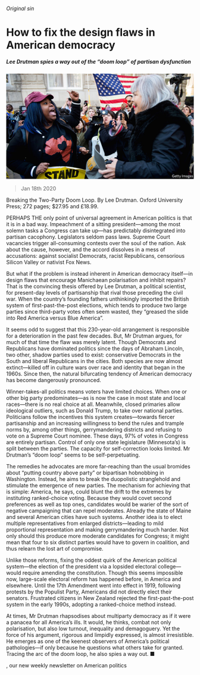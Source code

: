###### Original sin

# How to fix the design flaws in American democracy 

##### Lee Drutman spies a way out of the “doom loop” of partisan dysfunction 

![image](images/20200118_BKP010_0.jpg) 

> Jan 18th 2020 

Breaking the Two-Party Doom Loop. By Lee Drutman. Oxford University Press; 272 pages; $27.95 and £18.99.

PERHAPS THE only point of universal agreement in American politics is that it is in a bad way. Impeachment of a sitting president—among the most solemn tasks a Congress can take up—has predictably disintegrated into partisan cacophony. Legislators seldom pass laws. Supreme Court vacancies trigger all-consuming contests over the soul of the nation. Ask about the cause, however, and the accord dissolves in a mess of accusations: against socialist Democrats, racist Republicans, censorious Silicon Valley or nativist Fox News.


But what if the problem is instead inherent in American democracy itself—in design flaws that encourage Manichaean polarisation and inhibit repairs? That is the convincing thesis offered by Lee Drutman, a political scientist, for present-day levels of partisanship that rival those preceding the civil war. When the country’s founding fathers unthinkingly imported the British system of first-past-the-post elections, which tends to produce two large parties since third-party votes often seem wasted, they “greased the slide into Red America versus Blue America”.

It seems odd to suggest that this 230-year-old arrangement is responsible for a deterioration in the past few decades. But, Mr Drutman argues, for much of that time the flaw was merely latent. Though Democrats and Republicans have dominated politics since the days of Abraham Lincoln, two other, shadow parties used to exist: conservative Democrats in the South and liberal Republicans in the cities. Both species are now almost extinct—killed off in culture wars over race and identity that began in the 1960s. Since then, the natural bifurcating tendency of American democracy has become dangerously pronounced.

Winner-takes-all politics means voters have limited choices. When one or other big party predominates—as is now the case in most state and local races—there is no real choice at all. Meanwhile, closed primaries allow ideological outliers, such as Donald Trump, to take over national parties. Politicians follow the incentives this system creates—towards fiercer partisanship and an increasing willingness to bend the rules and trample norms by, among other things, gerrymandering districts and refusing to vote on a Supreme Court nominee. These days, 97% of votes in Congress are entirely partisan. Control of only one state legislature (Minnesota’s) is split between the parties. The capacity for self-correction looks limited. Mr Drutman’s “doom loop” seems to be self-perpetuating.

The remedies he advocates are more far-reaching than the usual bromides about “putting country above party” or bipartisan hobnobbing in Washington. Instead, he aims to break the duopolistic stranglehold and stimulate the emergence of new parties. The mechanism for achieving that is simple: America, he says, could blunt the drift to the extremes by instituting ranked-choice voting. Because they would covet second preferences as well as top ones, candidates would be warier of the sort of negative campaigning that can repel moderates. Already the state of Maine and several American cities have such systems. Another idea is to elect multiple representatives from enlarged districts—leading to mild proportional representation and making gerrymandering much harder. Not only should this produce more moderate candidates for Congress; it might mean that four to six distinct parties would have to govern in coalition, and thus relearn the lost art of compromise.

Unlike those reforms, fixing the oddest quirk of the American political system—the election of the president via a lopsided electoral college—would require amending the constitution. Though this seems impossible now, large-scale electoral reform has happened before, in America and elsewhere. Until the 17th Amendment went into effect in 1919, following protests by the Populist Party, Americans did not directly elect their senators. Frustrated citizens in New Zealand rejected the first-past-the-post system in the early 1990s, adopting a ranked-choice method instead.

At times, Mr Drutman rhapsodises about multiparty democracy as if it were a panacea for all America’s ills. It would, he thinks, combat not only polarisation, but also low turnout, inequality and demagoguery. Yet the force of his argument, rigorous and limpidly expressed, is almost irresistible. He emerges as one of the keenest observers of America’s political pathologies—if only because he questions what others take for granted. Tracing the arc of the doom loop, he also spies a way out. ■

, our new weekly newsletter on American politics

